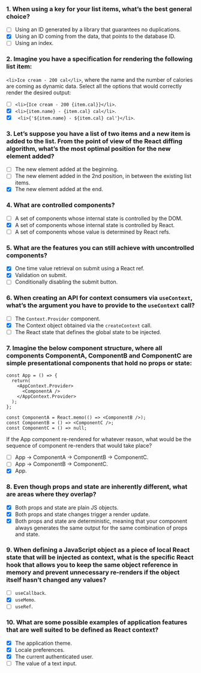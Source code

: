 ### 1. When using a key for your list items, what’s the best general choice?

- [ ] Using an ID generated by a library that guarantees no duplications.
- [x] Using an ID coming from the data, that points to the database ID.
- [ ] Using an index.

### 2. Imagine you have a specification for rendering the following list item:

`<li>Ice cream - 200 cal</li>`, where the name and the number of calories are coming as dynamic data. Select all the options that would correctly render the desired output:

- [ ] `<li>{Ice cream - 200 {item.cal}}</li>`.
- [x] `<li>{item.name} - {item.cal} cal</li>`.
- [x] ` <li>{'${item.name} - ${item.cal} cal'}</li>`.

### 3. Let’s suppose you have a list of two items and a new item is added to the list. From the point of view of the React diffing algorithm, what’s the most optimal position for the new element added?

- [ ] The new element added at the beginning.
- [ ] The new element added in the 2nd position, in between the existing list items.
- [x] The new element added at the end.

### 4. What are controlled components?

- [ ] A set of components whose internal state is controlled by the DOM.
- [x] A set of components whose internal state is controlled by React.
- [ ] A set of components whose value is determined by React refs.

### 5. What are the features you can still achieve with uncontrolled components?

- [x] One time value retrieval on submit using a React ref.
- [x] Validation on submit.
- [ ] Conditionally disabling the submit button.

### 6. When creating an API for context consumers via `useContext`, what’s the argument you have to provide to the `useContext` call?

- [ ] The `Context.Provider` component.
- [x] The Context object obtained via the `createContext` call.
- [ ] The React state that defines the global state to be injected.

### 7. Imagine the below component structure, where all components ComponentA, ComponentB and ComponentC are simple presentational components that hold no props or state:

```
const App = () => {
  return(
    <AppContext.Provider>
      <ComponentA />
    </AppContext.Provider>
  );
};

const ComponentA = React.memo(() => <ComponentB />);
const ComponentB = () => <ComponentC />;
const ComponentC = () => null;
```

If the App component re-rendered for whatever reason, what would be the sequence of component re-renders that would take place?

- [ ] App -> ComponentA -> ComponentB -> ComponentC.
- [ ] App -> ComponentB -> ComponentC.
- [x] App.

### 8. Even though props and state are inherently different, what are areas where they overlap?

- [x] Both props and state are plain JS objects.
- [x] Both props and state changes trigger a render update.
- [x] Both props and state are deterministic, meaning that your component always generates the same output for the same combination of props and state.

### 9. When defining a JavaScript object as a piece of local React state that will be injected as context, what is the specific React hook that allows you to keep the same object reference in memory and prevent unnecessary re-renders if the object itself hasn’t changed any values?

- [ ] `useCallback`.
- [x] `useMemo`.
- [ ] `useRef`.

### 10. What are some possible examples of application features that are well suited to be defined as React context?

- [x] The application theme.
- [x] Locale preferences.
- [x] The current authenticated user.
- [ ] The value of a text input.
